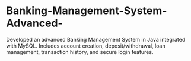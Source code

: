 # Banking-Management-System-Advanced-
Developed an advanced Banking Management System in Java integrated with MySQL. Includes account creation, deposit/withdrawal, loan management, transaction history, and secure login features.
